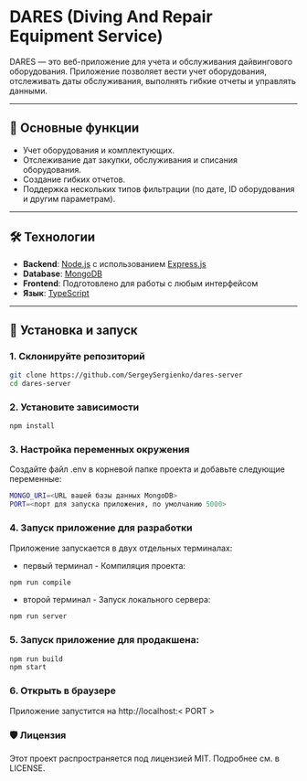 # DARES (Diving And Repair Equipment Service)

DARES — это веб-приложение для учета и обслуживания дайвингового оборудования. Приложение позволяет вести учет оборудования, отслеживать даты обслуживания, выполнять гибкие отчеты и управлять данными.

---

## 📌 Основные функции

- Учет оборудования и комплектующих.
- Отслеживание дат закупки, обслуживания и списания оборудования.
- Создание гибких отчетов.
- Поддержка нескольких типов фильтрации (по дате, ID оборудования и другим параметрам).

---

## 🛠 Технологии

- **Backend**: [Node.js](https://nodejs.org) с использованием [Express.js](https://expressjs.com)
- **Database**: [MongoDB](https://www.mongodb.com/)
- **Frontend**: Подготовлено для работы с любым интерфейсом
- **Язык**: [TypeScript](https://www.typescriptlang.org/)

---

## 🚀 Установка и запуск

### 1. Склонируйте репозиторий

```bash
git clone https://github.com/SergeySergienko/dares-server
cd dares-server
```

### 2. Установите зависимости

```bash
npm install
```

### 3. Настройка переменных окружения

Создайте файл .env в корневой папке проекта и добавьте следующие переменные:

```bash
MONGO_URI=<URL вашей базы данных MongoDB>
PORT=<порт для запуска приложения, по умолчанию 5000>
```

### 4. Запуск приложение для разработки

Приложение запускается в двух отдельных терминалах:

- первый терминал - Компиляция проекта:

```bash
npm run compile
```

- второй терминал - Запуск локального сервера:

```bash
npm run server
```

### 5. Запуск приложение для продакшена:

```bash
npm run build
npm start
```

### 6. Открыть в браузере

Приложение запустится на http://localhost:< PORT >

### 🛡 Лицензия

Этот проект распространяется под лицензией MIT. Подробнее см. в LICENSE.
